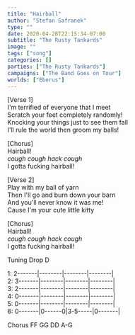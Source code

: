 ```yaml
---
title: "Hairball"
author: "Stefan Safranek"
type: ""
date: 2020-04-28T22:15:34-07:00
subtitle: "The Rusty Tankards"
image: ""
tags: ["song"]
categories: []
parties: ["The Rusty Tankards"]
campaigns: ["The Band Goes on Tour"]
worlds: ["Eberus"]
---
```


[Verse 1] <br>
I'm terrified of everyone that I meet <br>
Scratch your feet completely randomly! <br>
Knocking your things just to see them fall <br>
I'll rule the world then groom my balls!

[Chorus] <br>
Hairball! <br>
*cough cough hack cough* <br>
I gotta fucking hairball!

[Verse 2] <br>
Play with my ball of yarn <br>
Then I'll go and burn down your barn <br>
And you'll never know it was me! <br>
Cause I'm your cute little kitty

[Chorus] <br>
Hairball! <br>
*cough cough hack cough* <br>
I gotta fucking hairball!


Tuning Drop D

1: 2-------|--------|--------|--------|<br>
2: 3-------|--------|--------|--------|<br>
3: 2-------|--------|--------|--------|<br>
4: 0-------|--------|--------|--------|<br>
5: 0-------|--------|--------|--------|<br>
6: 0-------|0------0|3-5-----|0-------|<br>

Chorus
FF	GG	DD	A-G
